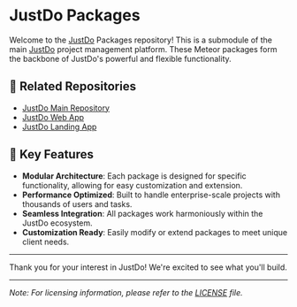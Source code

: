 # JustDo Packages

Welcome to the [JustDo](https://justdo.com) Packages repository! This is a submodule of the main [JustDo](https://github.com/justdoinc/justdo) project management platform. These Meteor packages form the backbone of JustDo's powerful and flexible functionality.

## 🔗 Related Repositories

- [JustDo Main Repository](https://github.com/justdoinc/justdo)
- [JustDo Web App](https://github.com/justdoinc/justdo-web-app-ce)
- [JustDo Landing App](https://github.com/justdoinc/justdo-landing-app-ce)

## 🚀 Key Features

- **Modular Architecture**: Each package is designed for specific functionality, allowing for easy customization and extension.
- **Performance Optimized**: Built to handle enterprise-scale projects with thousands of users and tasks.
- **Seamless Integration**: All packages work harmoniously within the JustDo ecosystem.
- **Customization Ready**: Easily modify or extend packages to meet unique client needs.

---

Thank you for your interest in JustDo! We're excited to see what you'll build.

---

*Note: For licensing information, please refer to the [LICENSE](LICENSE) file.*